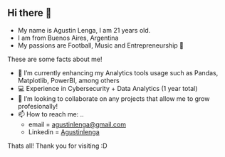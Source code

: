 ## Hi there 👋

- My name is Agustin Lenga, I am 21 years old. 
- I am from Buenos Aires, Argentina 
- My passions are Football, Music and Entrepreneurship 🚀

These are some facts about me!
- 🌱 I’m currently enhancing my Analytics tools usage such as Pandas, Matplotlib, PowerBI, among others
- 💻 Experience in Cybersecurity + Data Analytics (1 year total)
- 👯 I’m looking to collaborate on any projects that allow me to grow profesionally!
- 📫 How to reach me: ..
    * email = agustinlenga@gmail.com
    * Linkedin = [Agustinlenga](https://www.linkedin.com/in/agust%C3%ADn-lenga-48b220207/?locale=en_US)
 
Thats all! Thank you for visiting :D 
